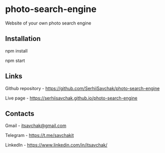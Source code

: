 # photo-search-engine
Website of your own photo search engine


## Installation

npm install

npm start

## Links

Github repository - https://github.com/SerhiiSavchak/photo-search-engine

Live page - https://serhiisavchak.github.io/photo-search-engine

## Contacts

Gmail - itsavchak@gmail.com

Telegram - https://t.me/savchakit

LinkedIn - https://www.linkedin.com/in/itsavchak/
